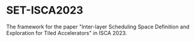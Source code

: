 # SET-ISCA2023
The framework for the paper "Inter-layer Scheduling Space Definition and Exploration for Tiled Accelerators" in ISCA 2023.
